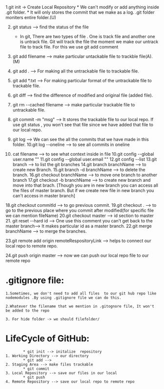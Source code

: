 1.git init -> Create Local Repository
    * We can't modify or add anything inside .git folder.
    * It will only stores the commit that we make as a log. .git folder moniters entire folder.(U)

2. git status --> find the status of the file
    * In git, There are two types of file . One is track file and another one is untrack file. Git will track the file the moment we make our untrack file to track file. For this we use git add comment

3. git add filename --> make particular untackable  file to trackble file(A). (M)

4. git add . -->  For making all the untrackable file to trackable file.
 
5. git add *.txt --> For making particular format of the  untrackable file to trackable file.

6.  git diff --> find the difference of modified and original file (added file).

7. git rm --cached filename --> make particular trackable file to untrackable file.

8. git commit -m "msg" --> It stores the trackable file to our local repo. If use git status , you won't see that file since we have added that file to our local repo.

9. git log --> We can see the all the commits that we have made in this folder.
10.git log --oneline --> to see all commits in oneline
11. cat filename --> to see what context inside in file
10.git config --global user.name ""
11.git config --global user.email ""
12.git config --list
13.git branch --> to list the git branches
14.git branch branchName --> to create new Branch.
15.git branch -d branchName --> to delete the branch. 
16.git checkout branchName --> to move one branch to another branch
17.git checkout -b branchName --> to create new branch and move into that brach.
[Though you are in new branch you can access all the files of master branch. But if we create new file in new branch you can't access in master branch]

18.git checkout commitId --> to go previous commit.
19.git checkout . --> to go to the previous place where you commit after modified(for specific file we can mention fileName)
20.git checkout master --> id section to master
21. git reset --hard id --> One use this comment you can't get back to the master branch--> It makes particular id as a master branch.
22.git merge branchName --> to merge the branches.

23.git remote add origin remoteRespositoryLink --> helps to connect our local repo to remote repo.

24.git push origin master --> now we can push our local repo file to our remote repo



# .gitignore file:
    1.Sometimes, we don't need to add all files  to our git hub repo like nodemodules .By using .gitignore file we can do this.

    2.Whatever the filename that we mention in .gitognore file, It won't be added to the repo

    3. For hide folder -> we should filefolder/
# LifeCycle of GitHub:
            * git init --> initalize  repository
    1. Working Directory --> our directory
            * git add -->
    2. Staging Area --> make files trackable
            * git commit
    3. Local Repository --> save our files in our local
            * git push
    4. Remote Repository --> save our local repo to remote repo